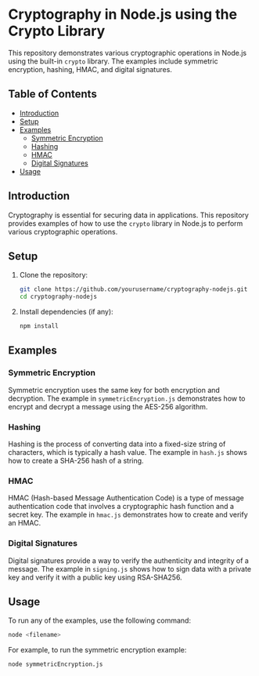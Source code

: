 # Cryptography in Node.js using the Crypto Library

This repository demonstrates various cryptographic operations in Node.js using the built-in `crypto` library. The examples include symmetric encryption, hashing, HMAC, and digital signatures.

## Table of Contents

- [Introduction](#introduction)
- [Setup](#setup)
- [Examples](#examples)
  - [Symmetric Encryption](#symmetric-encryption)
  - [Hashing](#hashing)
  - [HMAC](#hmac)
  - [Digital Signatures](#digital-signatures)
- [Usage](#usage)


## Introduction

Cryptography is essential for securing data in applications. This repository provides examples of how to use the `crypto` library in Node.js to perform various cryptographic operations.

## Setup

1. Clone the repository:
    ```sh
    git clone https://github.com/yourusername/cryptography-nodejs.git
    cd cryptography-nodejs
    ```

2. Install dependencies (if any):
    ```sh
    npm install
    ```

## Examples

### Symmetric Encryption

Symmetric encryption uses the same key for both encryption and decryption. The example in `symmetricEncryption.js` demonstrates how to encrypt and decrypt a message using the AES-256 algorithm.

### Hashing

Hashing is the process of converting data into a fixed-size string of characters, which is typically a hash value. The example in `hash.js` shows how to create a SHA-256 hash of a string.

### HMAC

HMAC (Hash-based Message Authentication Code) is a type of message authentication code that involves a cryptographic hash function and a secret key. The example in `hmac.js` demonstrates how to create and verify an HMAC.

### Digital Signatures

Digital signatures provide a way to verify the authenticity and integrity of a message. The example in `signing.js` shows how to sign data with a private key and verify it with a public key using RSA-SHA256.

## Usage

To run any of the examples, use the following command:
```sh
node <filename>
```

For example, to run the symmetric encryption example:
```sh
node symmetricEncryption.js
```


